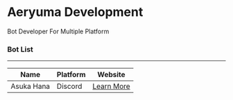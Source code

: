 <h1>Aeryuma Development</h1>
Bot Developer For Multiple Platform

<h3>Bot List</h3>

-------------------
| Name | Platform | Website |
|------ | ------- |--------|
| Asuka Hana | Discord | [Learn More](https://asukahana.aeryuma.repl.co) |
